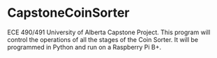 # CapstoneCoinSorter
ECE 490/491 University of Alberta Capstone Project.
This program will control the operations of all the stages of the Coin Sorter.
It will be programmed in Python and run on a Raspberry Pi B+.

